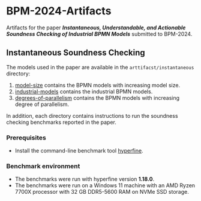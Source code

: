 # BPM-2024-Artifacts

Artifacts for the paper _**Instantaneous, Understandable, and Actionable Soundness Checking of Industrial BPMN Models**_ submitted to BPM-2024.

## Instantaneous Soundness Checking

The models used in the paper are available in the `arttifacst/instantaneous` directory:
1. [model-size](./artifacts/instantaneous/model-size) contains the BPMN models with increasing model size.
2. [industrial-models](./artifacts/instantaneous/industrial-models) contains the industrial BPMN models.
3. [degrees-of-parallelism](./artifacts/instantaneous/degrees-of-parallelism) contains the BPMN models with increasing degree of parallelism.

In addition, each directory contains instructions to run the soundness checking benchmarks reported in the paper.

### Prerequisites
- Install the command-line benchmark tool [hyperfine](https://github.com/sharkdp/hyperfine#installation).

### Benchmark environment
- The benchmarks were run with hyperfine version **1.18.0**.
- The benchmarks were run on a Windows 11 machine with an AMD Ryzen 7700X processor with 32 GB DDR5-5600 RAM on NVMe SSD storage.
